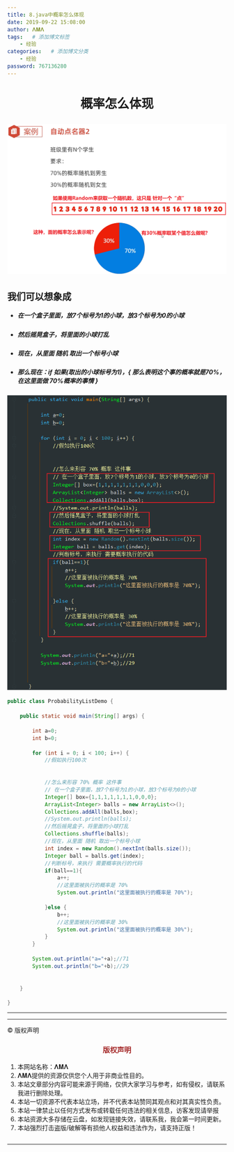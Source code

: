 ```yaml
---
title: 8.java中概率怎么体现
date: 2019-09-22 15:08:00
author: 𝚲𝚳𝚲
tags:   # 添加博文标签
	- 经验
categories:   # 添加博文分类
	- 经验
password: 767136280
---
```


<h1><center>概率怎么体现</center></h1>

## ![image-20240628172505229](https://raw.githubusercontent.com/protonlml/blogimages/master/imgs/202406281725334.png)

## 我们可以想象成

- ##### 在一个盒子里面，放7个标号为1的小球，放3个标号为0的小球

- ##### 然后摇晃盒子，将里面的小球打乱

- ##### 现在，从里面 随机 取出一个标号小球

- ##### 那么现在：if 如果(取出的小球标号为1)，{ 那么表明这个事的概率就是70%，在这里面做 70%概率的事情 }

![image-20240628174737090](https://raw.githubusercontent.com/protonlml/blogimages/master/imgs/202406281747433.png)

```java
public class ProbabilityListDemo {

    public static void main(String[] args) {

        int a=0;
        int b=0;

        for (int i = 0; i < 100; i++) {
            //假如执行100次


            //怎么来形容 70% 概率 这件事
            // 在一个盒子里面，放7个标号为1的小球，放3个标号为0的小球
            Integer[] box={1,1,1,1,1,1,1,0,0,0};
            ArrayList<Integer> balls = new ArrayList<>();
            Collections.addAll(balls,box);
            //System.out.println(balls);
            //然后摇晃盒子，将里面的小球打乱
            Collections.shuffle(balls);
            //现在，从里面 随机 取出一个标号小球
            int index = new Random().nextInt(balls.size());
            Integer ball = balls.get(index);
            //判断标号，来执行 需要概率执行的代码
            if(ball==1){
                a++;
                //这里面被执行的概率是 70%
                System.out.println("这里面被执行的概率是 70%");

            }else {
                b++;
                //这里面被执行的概率是 30%
                System.out.println("这里面被执行的概率是 30%");
            }
        }

        System.out.println("a="+a);//71
        System.out.println("b="+b);//29


    }

}

```











---


----

© 版权声明

<escape>

<div>
    <h3 align="center"  style="color: brown;" >版权声明</h3>
    <table>
   		<tr>
    		<ol>
				<li>本网站名称：𝚲𝚳𝚲</li>
				<li>𝚲𝚳𝚲提供的资源仅供您个人用于非商业性目的。</li>
				<li>本站文章部分内容可能来源于网络，仅供大家学习与参考，如有侵权，请联系我进行删除处理。</li>
				<li>本站一切资源不代表本站立场，并不代表本站赞同其观点和对其真实性负责。</li>
        		<li>本站一律禁止以任何方式发布或转载任何违法的相关信息，访客发现请举报</li> 
        		<li>本站资源大多存储在云盘，如发现链接失效，请联系我，我会第一时间更新。</li>
        		<li>本站强烈打击盗版/破解等有损他人权益和违法作为，请支持正版！</li>  
			</ol>
		</tr>
	</table>
</div>





</escape>

----







